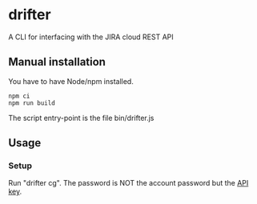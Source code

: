 # drifter
A CLI for interfacing with the JIRA cloud REST API

## Manual installation

You have to have Node/npm installed.

```
npm ci
npm run build
```

The script entry-point is the file bin/drifter.js

## Usage

### Setup

Run "drifter cg". The password is NOT the account password but the
[API key](https://confluence.atlassian.com/cloud/api-tokens-938839638.html).
